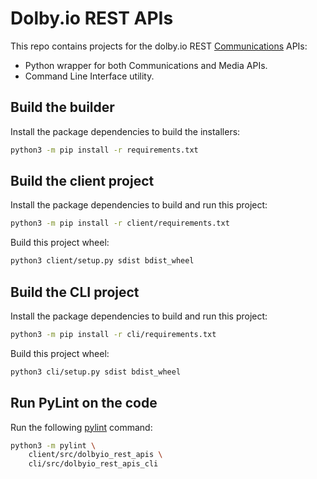 # Dolby.io REST APIs

This repo contains projects for the dolby.io REST [Communications](https://docs.dolby.io/communications-apis/reference/authentication-api) APIs:
- Python wrapper for both Communications and Media APIs.
- Command Line Interface utility.

## Build the builder

Install the package dependencies to build the installers:

```bash
python3 -m pip install -r requirements.txt
```

## Build the client project

Install the package dependencies to build and run this project:

```bash
python3 -m pip install -r client/requirements.txt
```

Build this project wheel:

```bash
python3 client/setup.py sdist bdist_wheel
```

## Build the CLI project

Install the package dependencies to build and run this project:

```bash
python3 -m pip install -r cli/requirements.txt
```

Build this project wheel:

```bash
python3 cli/setup.py sdist bdist_wheel
```

## Run PyLint on the code

Run the following [pylint](https://pylint.org/) command:

```bash
python3 -m pylint \
    client/src/dolbyio_rest_apis \
    cli/src/dolbyio_rest_apis_cli
```
